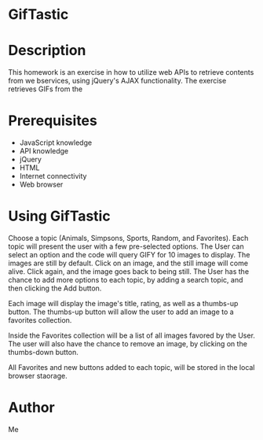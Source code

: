 # GifTastic

# Description
This homework is an exercise in how to utilize web APIs to retrieve contents from we bservices, using jQuery's AJAX functionality. The exercise retrieves GIFs from the 

# Prerequisites
- JavaScript knowledge
- API knowledge
- jQuery
- HTML
- Internet connectivity
- Web browser

# Using GifTastic
Choose a topic (Animals, Simpsons, Sports, Random, and Favorites). Each topic will present the user with a few pre-selected options. The User can select an option and the code will query GIFY for 10 images to display. The images are still by default. Click on an image, and the still image will come alive. Click again, and the image goes back to being still. 
The User has the chance to add more options to each topic, by adding a search topic, and then clicking the Add button. 

Each image will display the image's title, rating, as well as a thumbs-up button. The thumbs-up button will allow the user to add an image to a favorites collection.

Inside the Favorites collection will be a list of all images favored by the User. The user will also have the chance to remove an image, by clicking on the thumbs-down button.

All Favorites and new buttons added to each topic, will be stored in the local browser staorage.

# Author
Me
